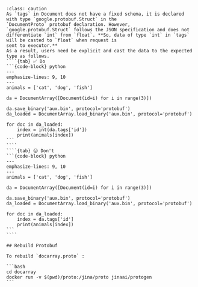 ```{include} docs.md
```

## 

`````{admonition} Note
:class: caution
As `tags` in Document does not have a fixed schema, it is declared with type `google.protobuf.Struct` in the 
`DocumentProto` protobuf declaration. However, `google.protobuf.Struct` follows the JSON specification and does not 
differentiate `int` from `float`. **So, data of type `int` in `tags` will be casted to `float` when request is
sent to executor.**
As a result, users need be explicit and cast the data to the expected type as follows.
````{tab} ✅ Do
```{code-block} python
---
emphasize-lines: 9, 10
---
animals = ['cat', 'dog', 'fish']

da = DocumentArray([Document(id=i) for i in range(3)])

da.save_binary('aux.bin', protocol='protobuf')
da_loaded = DocumentArray.load_binary('aux.bin', protocol='protobuf')

for doc in da_loaded:
    index = int(da.tags['id'])
    print(animals[index])
```
````
````{tab} 😔 Don't
```{code-block} python
---
emphasize-lines: 9, 10
---
animals = ['cat', 'dog', 'fish']

da = DocumentArray([Document(id=i) for i in range(3)])

da.save_binary('aux.bin', protocol='protobuf')
da_loaded = DocumentArray.load_binary('aux.bin', protocol='protobuf')

for doc in da_loaded:
    index = da.tags['id']
    print(animals[index])
```
````

## Rebuild Protobuf

To rebuild `docarray.proto` :

```bash
cd docarray
docker run -v $(pwd)/proto:/jina/proto jinaai/protogen
```